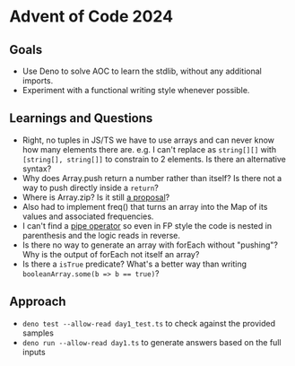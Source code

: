 # Advent of Code 2024

## Goals

* Use Deno to solve AOC to learn the stdlib, without any additional imports.
* Experiment with a functional writing style whenever possible.

## Learnings and Questions

* Right, no tuples in JS/TS we have to use arrays and can never know how many elements there are. e.g. I can't replace as `string[][]` with `[string[], string[]]` to constrain to 2 elements. Is there an alternative syntax?
* Why does Array.push return a number rather than itself? Is there not a way to push directly inside a `return`?
* Where is Array.zip? Is it still [a proposal](https://tc39.es/proposal-joint-iteration/#sec-iterator.zip)?
* Also had to implement freq() that turns an array into the Map of its values and associated frequencies.
* I can't find a [pipe operator](https://github.com/tc39/proposal-pipeline-operator) so even in FP style the code is nested in parenthesis and the logic reads in reverse.
* Is there no way to generate an array with forEach without "pushing"? Why is the output of forEach not itself an array?
* Is there a `isTrue` predicate? What's a better way than writing `booleanArray.some(b => b == true)`?

## Approach

* `deno test --allow-read day1_test.ts` to check against the provided samples
* `deno run --allow-read day1.ts` to generate answers based on the full inputs